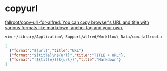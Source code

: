 # copyurl

[fallroot/copy-url-for-alfred: You can copy browser's URL and title with various formats like markdown, anchor tag and your own.](https://github.com/fallroot/copy-url-for-alfred)

```txt
vim ~/Library/Application\ Support/Alfred/Workflow\ Data/com.fallroot.copyurl/config.json
```

```json
[
  {"format":"${url}","title":"URL"},
  {"format":"${title}\n${url}","title":"TITLE + URL"},
  {"format":"[${title}](${url})","title":"Markdown"}
]
```

